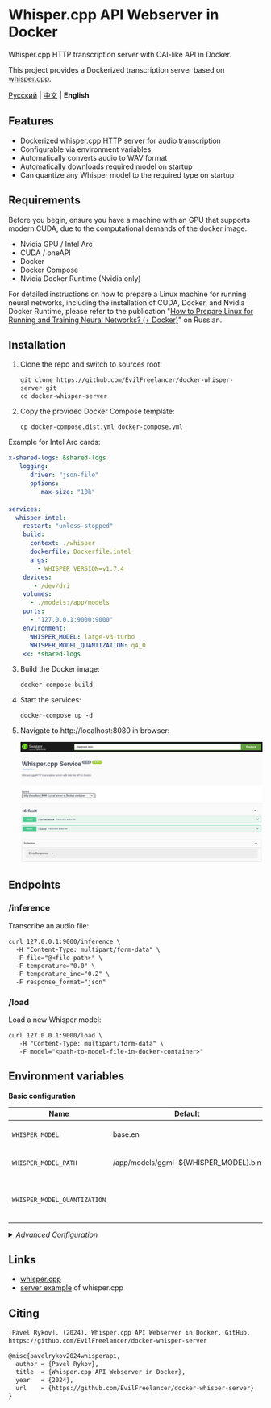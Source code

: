 # Whisper.cpp API Webserver in Docker

Whisper.cpp HTTP transcription server with OAI-like API in Docker.

This project provides a Dockerized transcription server based
on [whisper.cpp](https://github.com/ggerganov/whisper.cpp/tree/master/examples/server).

[Русский](./README.md) | [中文](./README.zh.md) | **English**

## Features

- Dockerized whisper.cpp HTTP server for audio transcription
- Configurable via environment variables
- Automatically converts audio to WAV format
- Automatically downloads required model on startup
- Can quantize any Whisper model to the required type on startup

## Requirements

Before you begin, ensure you have a machine with an GPU that supports modern CUDA, due to the computational
demands of the docker image.

* Nvidia GPU / Intel Arc
* CUDA / oneAPI
* Docker
* Docker Compose
* Nvidia Docker Runtime (Nvidia only)

For detailed instructions on how to prepare a Linux machine for running neural networks, including the installation of
CUDA, Docker, and Nvidia Docker Runtime, please refer to the
publication "[How to Prepare Linux for Running and Training Neural Networks? (+ Docker)](https://dzen.ru/a/ZVt9kRBCTCGlQqyP)"
on Russian.

## Installation

1. Clone the repo and switch to sources root:

   ```shell
   git clone https://github.com/EvilFreelancer/docker-whisper-server.git
   cd docker-whisper-server
   ```

2. Copy the provided Docker Compose template:

    ```shell
    cp docker-compose.dist.yml docker-compose.yml
    ```

Example for Intel Arc cards:

```yaml
x-shared-logs: &shared-logs
   logging:
      driver: "json-file"
      options:
         max-size: "10k"

services:
  whisper-intel:
    restart: "unless-stopped"
    build:
      context: ./whisper
      dockerfile: Dockerfile.intel  
      args:
        - WHISPER_VERSION=v1.7.4
    devices:
       - /dev/dri
    volumes:
      - ./models:/app/models
    ports:
      - "127.0.0.1:9000:9000"
    environment:
      WHISPER_MODEL: large-v3-turbo
      WHISPER_MODEL_QUANTIZATION: q4_0
    <<: *shared-logs
```

3. Build the Docker image:

    ```shell
    docker-compose build
    ```

4. Start the services:

    ```shell
    docker-compose up -d
    ```

5. Navigate to http://localhost:8080 in browser:

   ![Swagger UI](./assets/swagger.png)

## Endpoints

### /inference

Transcribe an audio file:

```shell
curl 127.0.0.1:9000/inference \
  -H "Content-Type: multipart/form-data" \
  -F file="@<file-path>" \
  -F temperature="0.0" \
  -F temperature_inc="0.2" \
  -F response_format="json"
```

### /load

Load a new Whisper model:

```shell
curl 127.0.0.1:9000/load \
   -H "Content-Type: multipart/form-data" \
   -F model="<path-to-model-file-in-docker-container>"
```

## Environment variables

**Basic configuration**

| Name                         | Default                               | Description                                                                      |
|------------------------------|---------------------------------------|----------------------------------------------------------------------------------|
| `WHISPER_MODEL`              | base.en                               | The default Whisper model to use                                                 |
| `WHISPER_MODEL_PATH`         | /app/models/ggml-${WHISPER_MODEL}.bin | The default path to the Whisper model file                                       |
| `WHISPER_MODEL_QUANTIZATION` |                                       | Level of quantization (will be applied only if `WHISPER_MODEL_PATH` not changed) |

<details>
<summary>
<i>Advanced Configuration</i>
</summary>

| Name                      | Default    | Description                                         |
|---------------------------|------------|-----------------------------------------------------|
| `WHISPER_THREADS`         | 4          | Number of threads to use for inference              |
| `WHISPER_PROCESSORS`      | 1          | Number of processors to use for inference           |
| `WHISPER_HOST`            | 0.0.0.0    | Host IP or hostname to bind the server to           |
| `WHISPER_PORT`            | 9000       | Port number to listen on                            |
| `WHISPER_INFERENCE_PATH`  | /inference | Inference path for all requests                     |
| `WHISPER_PUBLIC_PATH`     |            | Path to the public folder                           |
| `WHISPER_REQUEST_PATH`    |            | Request path for all requests                       |
| `WHISPER_OV_E_DEVICE`     | CPU        | OpenViBE Event Device to use                        |
| `WHISPER_OFFSET_T`        | 0          | Time offset in milliseconds                         |
| `WHISPER_OFFSET_N`        | 0          | Number of seconds to offset                         |
| `WHISPER_DURATION`        | 0          | Duration of the audio file in milliseconds          |
| `WHISPER_MAX_CONTEXT`     | -1         | Maximum context size for inference                  |
| `WHISPER_MAX_LEN`         | 0          | Maximum length of output text                       |
| `WHISPER_BEST_OF`         | 2          | Best-of-N strategy for inference                    |
| `WHISPER_BEAM_SIZE`       | -1         | Beam size for search                                |
| `WHISPER_AUDIO_CTX`       | 0          | Audio context to use for inference                  |
| `WHISPER_WORD_THOLD`      | 0.01       | Word threshold for segmentation                     |
| `WHISPER_ENTROPY_THOLD`   | 2.40       | Entropy threshold for segmentation                  |
| `WHISPER_LOGPROB_THOLD`   | -1.00      | Log probability threshold for segmentation          |
| `WHISPER_LANGUAGE`        | en         | Language code to use for translation or diarization |
| `WHISPER_PROMPT`          |            | Initial prompt                                      |
| `WHISPER_DTW`             |            | Compute token-level timestamps                      |
| `WHISPER_CONVERT`         | true       | Convert audio to WAV, requires ffmpeg on the server |
| `WHISPER_SPLIT_ON_WORD`   | false      | Split on word rather than on token                  |
| `WHISPER_DEBUG_MODE`      | false      | Enable debug mode                                   |
| `WHISPER_TRANSLATE`       | false      | Translate from source language to english           |
| `WHISPER_DIARIZE`         | false      | Stereo audio diarization                            |
| `WHISPER_TINYDIARIZE`     | false      | Enable tinydiarize (requires a tdrz model)          |
| `WHISPER_NO_FALLBACK`     | false      | Do not use temperature fallback while decoding      |
| `WHISPER_PRINT_SPECIAL`   | false      | Print special tokens                                |
| `WHISPER_PRINT_COLORS`    | false      | Print colors                                        |
| `WHISPER_PRINT_REALTIME`  | false      | Print output in realtime                            |
| `WHISPER_PRINT_PROGRESS`  | false      | Print progress                                      |
| `WHISPER_NO_TIMESTAMPS`   | false      | Do not print timestamps                             |
| `WHISPER_DETECT_LANGUAGE` | false      | Exit after automatically detecting language         |

</details>

## Links

- [whisper.cpp](https://github.com/ggerganov/whisper.cpp)
- [server example](https://github.com/ggerganov/whisper.cpp/tree/master/examples/server) of whisper.cpp

## Citing

```text
[Pavel Rykov]. (2024). Whisper.cpp API Webserver in Docker. GitHub. https://github.com/EvilFreelancer/docker-whisper-server
```

```text
@misc{pavelrykov2024whisperapi,
  author = {Pavel Rykov},
  title  = {Whisper.cpp API Webserver in Docker},
  year   = {2024},
  url    = {https://github.com/EvilFreelancer/docker-whisper-server}
}
```

